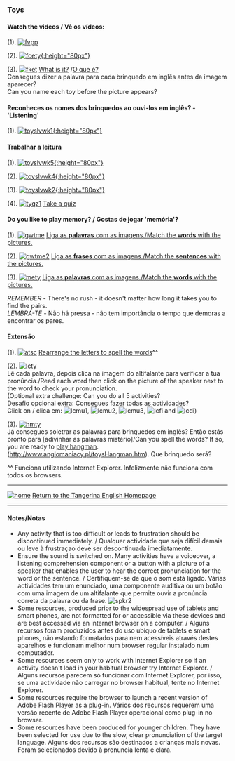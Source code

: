 <head>
<!-- Global site tag (gtag.js) - Google Analytics -->
<script async src="https://www.googletagmanager.com/gtag/js?id=UA-110947112-3"></script>
<script>
  window.dataLayer = window.dataLayer || [];
  function gtag(){dataLayer.push(arguments);}
  gtag('js', new Date());

  gtag('config', 'UA-110947112-3');
</script>
</head>

### Toys

#### Watch the videos / Vê os vídeos:  

<!---(1). [![wedt](/images/wedt.PNG)](https://www.youtube.com/watch?v=0tBTF6qV1ZY) [WOW English - Dangerous toys](https://www.youtube.com/watch?v=0tBTF6qV1ZY)
(2). [![wemt](/images/wemt.PNG)](https://www.youtube.com/watch?v=mMo8cWHXlck) [WOW English - Magic toys](https://www.youtube.com/watch?v=mMo8cWHXlck)-->

(1). [![fvpp](/images/fvpp.PNG)](https://www.youtube.com/watch?v=YI6VAsGlk7U)  

(2). [![fcety](/images/fkety.PNG){:height="80px"}](https://www.youtube.com/watch?v=gGxaTfzmuMI)  

(3). [![fket](/images/fket.PNG)](https://www.youtube.com/watch?v=8-SWzpdcl6E) [What is it?](https://www.youtube.com/watch?v=8-SWzpdcl6E) /[O que é?](https://www.youtube.com/watch?v=8-SWzpdcl6E)  
Consegues dizer a palavra para cada brinquedo em inglês antes da imagem aparecer?  
Can you name each toy before the picture appears?  

#### Reconheces os nomes dos brinquedos ao ouvi-los em inglês? - 'Listening'

(1). [![toyslvwk1](/images/toyslvwk1.PNG){:height="80px"}](https://www.liveworksheets.com/worksheets/en/English_as_a_Second_Language_(ESL)/Toys/Toys_(listen_and_choose)_ot1373gz)  

#### Trabalhar a leitura

(1). [![toyslvwk5](/images/toyslvwk5.PNG){:height="80px"}](https://www.liveworksheets.com/worksheets/en/English_as_a_Second_Language_(ESL)/Toys/My_toys_-_matching_dt7062cu)  
 
(2). [![toyslvwk4](/images/toyslvwk4.PNG){:height="80px"}](https://www.liveworksheets.com/worksheets/en/English_as_a_Second_Language_(ESL)/Toys/Toys_Vocabulary_ty74li)

(3). [![toyslvwk2](/images/toyslvwk2.PNG){:height="80px"}](https://www.liveworksheets.com/worksheets/en/English_as_a_Second_Language_(ESL)/Toys/Toys_(label_the_pictures)_vy1371ud)

(4). [![tyqz1](/images/tyqz1.PNG)](http://www.english-4kids.com/quizzes/toys.htm) [Take a quiz](http://www.english-4kids.com/quizzes/toys.htm)

#### Do you like to play memory? / Gostas de jogar 'memória'?  

(1). [![gwtme](/images/gwtme.PNG)](http://eslgamesworld.com/members/games/vocabulary/memoryaudio/toys2/index.html) [Liga as **palavras** com as imagens./Match the **words** with the pictures.](http://eslgamesworld.com/members/games/vocabulary/memoryaudio/toys2/index.html)

(2). [![gwtme2](/images/gwtme2.PNG)](http://www.eslgamesworld.com/members/games/vocabulary/memoryaudio/toys/index.html) [Liga as **frases** com as imagens./Match the **sentences** with the pictures.](http://www.eslgamesworld.com/members/games/vocabulary/memoryaudio/toys/index.html)

(3). [![mety](/images/mety.PNG)](https://www.kidslearningville.com/toys-vocabulary-esl-memory-game/) [Liga as **palavras** com as imagens./Match the **words** with the pictures.](https://www.kidslearningville.com/toys-vocabulary-esl-memory-game/)  

*REMEMBER* - There's no rush - it doesn't matter how long it takes you to find the pairs.  
*LEMBRA-TE* - Não há pressa - não tem importância o tempo que demoras a encontrar os pares. 

#### Extensão

<!---(1). Match the words to the pictures  
[![bcty1](/images/bcty1.PNG)](https://learnenglishkids.britishcouncil.org/en/word-games/toys-1) [Part 1](https://learnenglishkids.britishcouncil.org/en/word-games/toys-1)  
[![bcty2](/images/bcty2.PNG)](https://learnenglishkids.britishcouncil.org/en/word-games/toys-2) [Part 2](https://learnenglishkids.britishcouncil.org/en/word-games/toys-2)-->

(1). [![atsc](/images/atsc.PNG)](http://www.anglomaniacy.pl/toysSpelling.htm) [Rearrange the letters to spell the words](http://www.anglomaniacy.pl/toysSpelling.htm)^^

(2). [![lcty](/images/lcty.PNG)](http://www.learningchocolate.com/content/childrens-toys)  
Lê cada palavra, depois clica na imagem do altifalante para verificar a tua pronûncia./Read each word then click on the picture of the speaker next to the word to check your pronunciation.   
(Optional extra challenge: Can you do all 5 activities?  
Desafio opcional extra: Consegues fazer todas as actividades?  
Click on / clica em: ![lcmu1](/images/lcmu1.PNG), ![lcmu2](/images/lcmu2.PNG), ![lcmu3](/images/lcmu3.PNG), ![lcfi](/images/lcfi.PNG) and ![lcdi](/images/lcdi.PNG))

(3). [![hmty](/images/hmty.PNG)](http://www.anglomaniacy.pl/toysHangman.htm)  
Já consegues soletrar as palavras para brinquedos em inglês? Então estás pronto para [adivinhar as palavras mistério]/Can you spell the words? If so, you are ready to [play hangman](http://www.anglomaniacy.pl/toysHangman.htm).   (http://www.anglomaniacy.pl/toysHangman.htm). Que brinquedo será?  

^^ Funciona utilizando Internet Explorer. Infelizmente não funciona com todos os browsers.  

***
[![home](/images/home.PNG)](https://tangerina-pt.github.io/English) [Return to the Tangerina English Homepage](https://tangerina-pt.github.io/English)

***

#### Notes/Notas
* Any activity that is too difficult or leads to frustration should be discontinued immediately. / Qualquer actividade que seja difícil demais ou leve à frustraçao deve ser descontinuada imediatamente.
* Ensure the sound is switched on. Many activities have a voiceover, a listening comprehension component or a button with a picture of a speaker that enables the user to hear the correct pronunciation for the word or the sentence. / Certifiquem-se de que o som está ligado. Várias actividades tem um enunciado, uma componente auditiva ou um botão com uma imagem de um altifalante que permite ouvir a pronúncia correta da palavra ou da frase. ![spkr2](/images/spkr2.PNG)
* Some resources, produced prior to the widespread use of tablets and smart phones, are not formatted for or accessible via these devices and are best accessed via an internet browser on a computer. / Alguns recursos foram produzidos antes do uso ubíquo de tablets e smart phones, não estando formatados para nem acessíveis através destes aparelhos e funcionam melhor num browser regular instalado num computador.
* Some resources seem only to work with Internet Explorer so if an activity doesn't load in your habitual browser try Internet Explorer. / Alguns recursos parecem só funcionar com Internet Explorer, por isso, se uma actividade não carregar no browser habitual, tente no Internet Explorer.
* Some resources require the browser to launch a recent version of Adobe Flash Player as a plug-in. Vários dos recursos requerem uma versão recente de Adobe Flash Player operacional como plug-in no browser.
* Some resources have been produced for younger children. They have been selected for use due to the slow, clear pronunciation of the target language. Alguns dos recursos são destinados a crianças mais novas. Foram selecionados devido à pronuncia lenta e clara.
